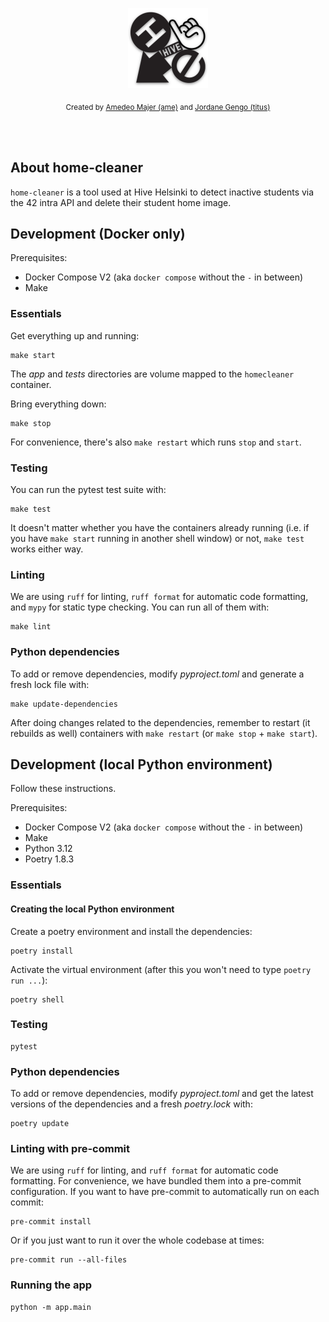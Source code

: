 <p align="center">
    <a href="https://www.hive.fi/" target="_blank">
        <img src="https://github.com/hivehelsinki/.github/blob/main/assets/logo.png?raw=true" width="128" alt="Hive logo" />
    </a>
</p>

<p align="center">
  <sub>Created by <a href="https://github.com/amedeomajer">Amedeo Majer (ame)</a> and <a href="https://github.com/jgengo">Jordane Gengo (titus)</a></sub>
</p>

<br><br>

## About home-cleaner

`home-cleaner` is a tool used at Hive Helsinki to detect inactive students via the 42 intra API and delete their student home image.

## Development (Docker only)
Prerequisites:
* Docker Compose V2 (aka `docker compose` without the `-` in between)
* Make

### Essentials
Get everything up and running:
```
make start
```
The _app_ and _tests_ directories are volume mapped to the `homecleaner` container.

Bring everything down:
```
make stop
```

For convenience, there's also `make restart` which runs `stop` and `start`.

### Testing
You can run the pytest test suite with:
```
make test
```

It doesn't matter whether you have the containers already running (i.e. if you have `make start` running in another shell window) or not, `make test` works either way.

### Linting
We are using `ruff` for linting, `ruff format` for automatic code formatting, and `mypy` for static type checking.
You can run all of them with:
```
make lint
```

### Python dependencies
To add or remove dependencies, modify _pyproject.toml_ and generate a fresh lock file with:
```
make update-dependencies
```
After doing changes related to the dependencies, remember to restart (it rebuilds as well) containers with `make restart` (or `make stop` + `make start`).


## Development (local Python environment)
Follow these instructions.

Prerequisites:
* Docker Compose V2 (aka `docker compose` without the `-` in between)
* Make
* Python 3.12
* Poetry 1.8.3

### Essentials

#### Creating the local Python environment
Create a poetry environment and install the dependencies:
```
poetry install
```

Activate the virtual environment (after this you won't need to type `poetry run ...`):
```
poetry shell
```

### Testing
```
pytest
```

### Python dependencies
To add or remove dependencies, modify _pyproject.toml_ and get the latest versions of the dependencies and a fresh _poetry.lock_ with:
```
poetry update
```

### Linting with pre-commit
We are using `ruff` for linting, and `ruff format` for automatic code formatting.
For convenience, we have bundled them into a pre-commit configuration.
If you want to have pre-commit to automatically run on each commit:
```
pre-commit install
```

Or if you just want to run it over the whole codebase at times:
```
pre-commit run --all-files
```

### Running the app
```
python -m app.main
```
